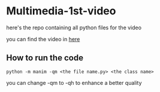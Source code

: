 # Multimedia-1st-video
here's the repo containing all python files for the video

you can find the video in [here](https://youtu.be/Byexl9Xsd1c)

## How to run the code

```
python -m manim -qm <the file name.py> <the class name>
```

you can change -qm to -qh to enhance a better quality
